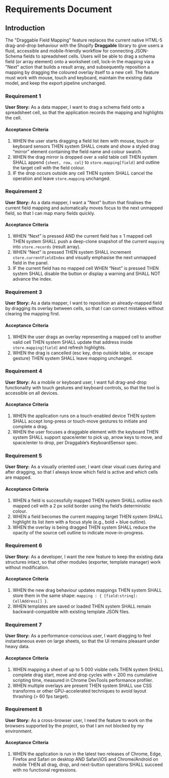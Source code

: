 # Requirements Document

## Introduction

The "Draggable Field Mapping" feature replaces the current native HTML-5 drag-and-drop behaviour with the Shopify **Draggable** library to give users a fluid, accessible and mobile-friendly workflow for connecting JSON-Schema fields to spreadsheet cells.  Users will be able to drag a schema field (or array element) onto a worksheet cell, lock-in the mapping via a "Next" action that builds a result array, and subsequently reposition a mapping by dragging the coloured overlay itself to a new cell.  The feature must work with mouse, touch and keyboard, maintain the existing data model, and keep the export pipeline unchanged.

### Requirement 1

**User Story:** As a data mapper, I want to drag a schema field onto a spreadsheet cell, so that the application records the mapping and highlights the cell.

#### Acceptance Criteria

1. WHEN the user starts dragging a field list item with mouse, touch or keyboard sensors THEN system SHALL create and show a styled drag “mirror” element containing the field name and colour swatch.
2. WHEN the drag mirror is dropped over a valid table cell THEN system SHALL append `{sheet, row, col}` to `store.mapping[field]` and outline the target cell with the field colour.
3. IF the drop occurs outside any cell THEN system SHALL cancel the operation and leave `store.mapping` unchanged.

### Requirement 2

**User Story:** As a data mapper, I want a "Next" button that finalises the current field mapping and automatically moves focus to the next unmapped field, so that I can map many fields quickly.

#### Acceptance Criteria

1. WHEN “Next” is pressed AND the current field has ≥ 1 mapped cell THEN system SHALL push a deep-clone snapshot of the current `mapping` into `store.records` (result array).
2. WHEN “Next” is pressed THEN system SHALL increment `store.currentFieldIndex` and visually emphasise the next unmapped field in the panel.
3. IF the current field has no mapped cell WHEN “Next” is pressed THEN system SHALL disable the button or display a warning and SHALL NOT advance the index.

### Requirement 3

**User Story:** As a data mapper, I want to reposition an already-mapped field by dragging its overlay between cells, so that I can correct mistakes without clearing the mapping first.

#### Acceptance Criteria

1. WHEN the user drags an overlay representing a mapped cell to another valid cell THEN system SHALL update that address inside `store.mapping[field]` and refresh highlights.
2. WHEN the drag is cancelled (esc key, drop outside table, or escape gesture) THEN system SHALL leave mapping unchanged.

### Requirement 4

**User Story:** As a mobile or keyboard user, I want full drag-and-drop functionality with touch gestures and keyboard controls, so that the tool is accessible on all devices.

#### Acceptance Criteria

1. WHEN the application runs on a touch-enabled device THEN system SHALL accept long-press or touch-move gestures to initiate and complete a drag.
2. WHEN the user focuses a draggable element with the keyboard THEN system SHALL support space/enter to pick up, arrow keys to move, and space/enter to drop, per Draggable’s KeyboardSensor spec.

### Requirement 5

**User Story:** As a visually oriented user, I want clear visual cues during and after dragging, so that I always know which field is active and which cells are mapped.

#### Acceptance Criteria

1. WHEN a field is successfully mapped THEN system SHALL outline each mapped cell with a 2 px solid border using the field’s deterministic colour.
2. WHEN a field becomes the current mapping target THEN system SHALL highlight its list item with a focus style (e.g., bold + blue outline).
3. WHEN the overlay is being dragged THEN system SHALL reduce the opacity of the source cell outline to indicate move-in-progress.

### Requirement 6

**User Story:** As a developer, I want the new feature to keep the existing data structures intact, so that other modules (exporter, template manager) work without modification.

#### Acceptance Criteria

1. WHEN the new drag behaviour updates mappings THEN system SHALL store them in the same shape: `mapping : { [field:string]: CellAddress[] }`.
2. WHEN templates are saved or loaded THEN system SHALL remain backward-compatible with existing template JSON files.

### Requirement 7

**User Story:** As a performance-conscious user, I want dragging to feel instantaneous even on large sheets, so that the UI remains pleasant under heavy data.

#### Acceptance Criteria

1. WHEN mapping a sheet of up to 5 000 visible cells THEN system SHALL complete drag start, move and drop cycles with < 200 ms cumulative scripting time, measured in Chrome DevTools performance profiler.
2. WHEN multiple overlays are present THEN system SHALL use CSS transforms or other GPU-accelerated techniques to avoid layout thrashing (> 60 fps target).

### Requirement 8

**User Story:** As a cross-browser user, I need the feature to work on the browsers supported by the project, so that I am not blocked by my environment.

#### Acceptance Criteria

1. WHEN the application is run in the latest two releases of Chrome, Edge, Firefox and Safari on desktop AND Safari/iOS and Chrome/Android on mobile THEN all drag, drop, and next-button operations SHALL succeed with no functional regressions.